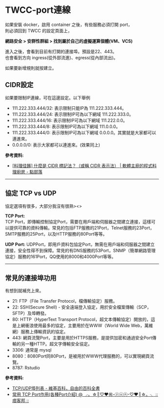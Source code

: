 # TWCC-port連線

如果安裝 docker，啟用 container 之後，有些服務必須打開 port，  
則必須回到 TWCC 的設定頁面上，

**網路安全 > 安群性群組 > 找到屬於自己的虛擬運算個體(VM、VCS)**

進入之後，會看到目前有打開的連接埠。預設是22、443。  
也會看到方向 ingress(從外部流進)、egress(從內部流出)。

如果要新增規則就按建立。

## CIDR設定

如果要限制IP連線，可在這邊設定。以下舉例

- 111.222.333.444/32: 表示限制只能IP為 111.222.333.444。  
- 111.222.333.444/24: 表示限制IP可為以下網域 111.222.333.0。  
- 111.222.333.444/16: 表示限制IP可為以下網域 111.222.0.0。  
- 111.222.333.444/8: 表示限制IP可為以下網域 111.0.0.0。  
- 111.222.333.444/0: 表示限制IP可為以下網域 0.0.0.0。其實就是大家都可以連進來。  
- 0.0.0.0/0: 表示大家都可以連進來。(效果同上)

**參考資料:**

- [[料理佳餚] 什麼是 CIDR 標記法？（或稱 CIDR 表示法） | 軟體主廚的程式料理廚房 - 點部落](https://dotblogs.com.tw/supershowwei/2019/07/15/173015)

---

## 協定 TCP vs UDP

協定選項有很多，大部分我沒有很熟><>

**TCP Port:**  
TCP Port，即傳輸控制協定Port，需要在用戶端和伺服器之間建立連接，這樣可以提供可靠的資料傳輸。常見的包括FTP服務的21Port，Telnet服務的23Port，SMTP服務的25Port，以及HTTP服務的80Port等等。

**UDP Port:**
UDPPort，即用戶資料包協定Port，無需在用戶端和伺服器之間建立連接，安全性得不到保障。常見的有DNS服務的53Port，SNMP（簡單網路管理協定）服務的161Port，QQ使用的8000和4000Port等等。

---

## 常見的連接埠功用

有想到就補充上來。

- 21: FTP（File Transfer Protocol，檔傳輸協定）服務。
- 22: SSH(Secure Shell) - 安全遠端登入協定，用於安全檔案傳輸（SCP，SFTP）及埠轉發。
- 80: HTTP（HyperText Transport Protocol，超文本傳輸協定）開放的，這是上網衝浪使用最多的協定，主要用於在WWW（World Wide Web，萬維網）服務上傳輸資訊的協定。
- 443: 網頁流覽Port，主要是用於HTTPS服務，是提供加密和通過安全Port傳輸的另一種HTTP。超文字傳輸安全協定。
- 3306: 通常是 mysql
- 8080：8080Port同80Port，是被用於WWW代理服務的，可以實現網頁流覽。
- 8787: Rstudio

**參考資料:**  

- [TCP/UDP埠列表 - 維基百科，自由的百科全書](https://zh.wikipedia.org/wiki/TCP/UDP%E7%AB%AF%E5%8F%A3%E5%88%97%E8%A1%A8)
- [常用 TCP Port作用(各種Port介紹) @ ╭。☆║♡♥㊗-ⓨⓤⓝ-♡♥║☆。╮ :: 痞客邦 ::](https://yun1450.pixnet.net/blog/post/47494172)
